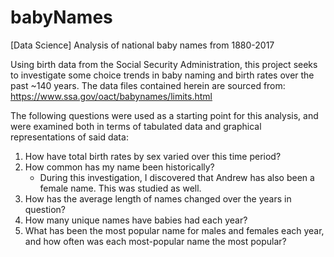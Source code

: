 # babyNames
[Data Science] Analysis of national baby names from 1880-2017

Using birth data from the Social Security Administration, this project seeks to investigate some choice trends in baby naming and birth rates over the past ~140 years.  The data files contained herein are sourced from: https://www.ssa.gov/oact/babynames/limits.html

The following questions were used as a starting point for this analysis, and were examined both in terms of tabulated data and graphical representations of said data:

1) How have total birth rates by sex varied over this time period?
2) How common has my name been historically?
      - During this investigation, I discovered that Andrew has also been a female name.  This was studied as well.
3) How has the average length of names changed over the years in question?
4) How many unique names have babies had each year?
5) What has been the most popular name for males and females each year, and how often was each most-popular name the most popular?

